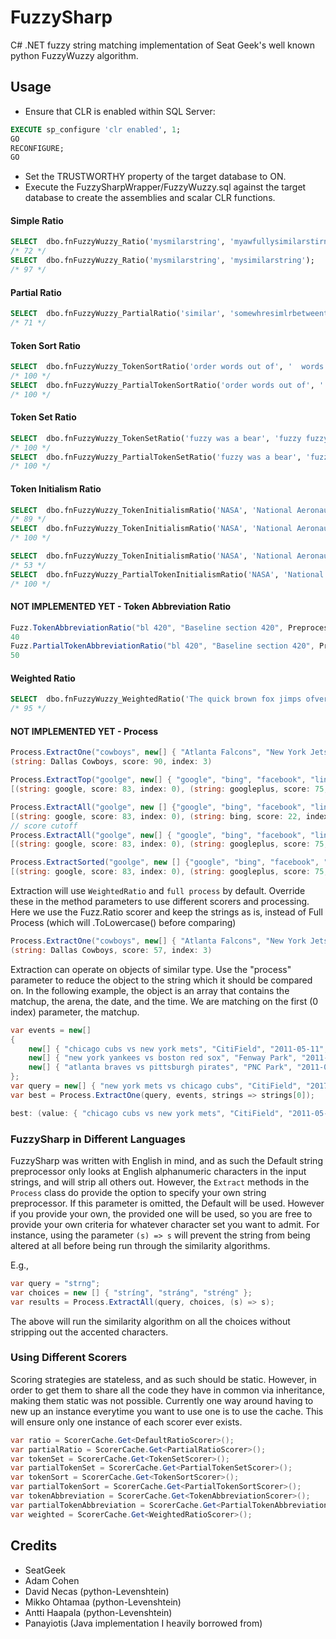 # FuzzySharp
C# .NET fuzzy string matching implementation of Seat Geek's well known python FuzzyWuzzy algorithm. 

## Usage

* Ensure that CLR is enabled within SQL Server:
```sql
EXECUTE sp_configure 'clr enabled', 1;
GO
RECONFIGURE;
GO
```
* Set the TRUSTWORTHY property of the target database to ON.
* Execute the FuzzySharpWrapper/FuzzyWuzzy.sql against the target database to create the assemblies and scalar CLR functions.

#### Simple Ratio
```sql
SELECT  dbo.fnFuzzyWuzzy_Ratio('mysmilarstring', 'myawfullysimilarstirng');
/* 72 */
SELECT  dbo.fnFuzzyWuzzy_Ratio('mysmilarstring', 'mysimilarstring');
/* 97 */
```

#### Partial Ratio
```sql
SELECT  dbo.fnFuzzyWuzzy_PartialRatio('similar', 'somewhresimlrbetweenthisstring');
/* 71 */
```

#### Token Sort Ratio
```sql
SELECT  dbo.fnFuzzyWuzzy_TokenSortRatio('order words out of', '  words out of order');
/* 100 */
SELECT  dbo.fnFuzzyWuzzy_PartialTokenSortRatio('order words out of', '  words out of order'); 
/* 100 */
```

#### Token Set Ratio
```sql
SELECT  dbo.fnFuzzyWuzzy_TokenSetRatio('fuzzy was a bear', 'fuzzy fuzzy fuzzy bear');
/* 100 */
SELECT  dbo.fnFuzzyWuzzy_PartialTokenSetRatio('fuzzy was a bear', 'fuzzy fuzzy fuzzy bear');
/* 100 */
```

#### Token Initialism Ratio
```sql
SELECT  dbo.fnFuzzyWuzzy_TokenInitialismRatio('NASA', 'National Aeronautics and Space Administration'););
/* 89 */
SELECT  dbo.fnFuzzyWuzzy_TokenInitialismRatio('NASA', 'National Aeronautics Space Administration');
/* 100 */

SELECT  dbo.fnFuzzyWuzzy_TokenInitialismRatio('NASA', 'National Aeronautics Space Administration, Kennedy Space Center, Cape Canaveral, Florida 32899');
/* 53 */
SELECT  dbo.fnFuzzyWuzzy_PartialTokenInitialismRatio('NASA', 'National Aeronautics Space Administration, Kennedy Space Center, Cape Canaveral, Florida 32899');
/* 100 */
```

#### NOT IMPLEMENTED YET - Token Abbreviation Ratio
```csharp
Fuzz.TokenAbbreviationRatio("bl 420", "Baseline section 420", PreprocessMode.Full);
40
Fuzz.PartialTokenAbbreviationRatio("bl 420", "Baseline section 420", PreprocessMode.Full);
50      
```


#### Weighted Ratio
```sql
SELECT  dbo.fnFuzzyWuzzy_WeightedRatio('The quick brown fox jimps ofver the small lazy dog', 'the quick brown fox jumps over the small lazy dog'); 
/* 95 */
```

#### NOT IMPLEMENTED YET - Process
```csharp
Process.ExtractOne("cowboys", new[] { "Atlanta Falcons", "New York Jets", "New York Giants", "Dallas Cowboys"})
(string: Dallas Cowboys, score: 90, index: 3)
```
```csharp
Process.ExtractTop("goolge", new[] { "google", "bing", "facebook", "linkedin", "twitter", "googleplus", "bingnews", "plexoogl" }, limit: 3);
[(string: google, score: 83, index: 0), (string: googleplus, score: 75, index: 5), (string: plexoogl, score: 43, index: 7)]
```
```csharp
Process.ExtractAll("goolge", new [] {"google", "bing", "facebook", "linkedin", "twitter", "googleplus", "bingnews", "plexoogl" })
[(string: google, score: 83, index: 0), (string: bing, score: 22, index: 1), (string: facebook, score: 29, index: 2), (string: linkedin, score: 29, index: 3), (string: twitter, score: 15, index: 4), (string: googleplus, score: 75, index: 5), (string: bingnews, score: 29, index: 6), (string: plexoogl, score: 43, index: 7)]
// score cutoff
Process.ExtractAll("goolge", new[] { "google", "bing", "facebook", "linkedin", "twitter", "googleplus", "bingnews", "plexoogl" }, cutoff: 40)
[(string: google, score: 83, index: 0), (string: googleplus, score: 75, index: 5), (string: plexoogl, score: 43, index: 7)]
```
```csharp
Process.ExtractSorted("goolge", new [] {"google", "bing", "facebook", "linkedin", "twitter", "googleplus", "bingnews", "plexoogl" })
[(string: google, score: 83, index: 0), (string: googleplus, score: 75, index: 5), (string: plexoogl, score: 43, index: 7), (string: facebook, score: 29, index: 2), (string: linkedin, score: 29, index: 3), (string: bingnews, score: 29, index: 6), (string: bing, score: 22, index: 1), (string: twitter, score: 15, index: 4)]
```

Extraction will use `WeightedRatio` and `full process` by default. Override these in the method parameters to use different scorers and processing.
Here we use the Fuzz.Ratio scorer and keep the strings as is, instead of Full Process (which will .ToLowercase() before comparing)
```csharp
Process.ExtractOne("cowboys", new[] { "Atlanta Falcons", "New York Jets", "New York Giants", "Dallas Cowboys" }, s => s, ScorerCache.Get<DefaultRatioScorer>());
(string: Dallas Cowboys, score: 57, index: 3)
```

Extraction can operate on objects of similar type. Use the "process" parameter to reduce the object to the string which it should be compared on. In the following example, the object is an array that contains the matchup, the arena, the date, and the time. We are matching on the first (0 index) parameter, the matchup.
```csharp
var events = new[]
{
    new[] { "chicago cubs vs new york mets", "CitiField", "2011-05-11", "8pm" },
    new[] { "new york yankees vs boston red sox", "Fenway Park", "2011-05-11", "8pm" },
    new[] { "atlanta braves vs pittsburgh pirates", "PNC Park", "2011-05-11", "8pm" },
};
var query = new[] { "new york mets vs chicago cubs", "CitiField", "2017-03-19", "8pm" };
var best = Process.ExtractOne(query, events, strings => strings[0]);

best: (value: { "chicago cubs vs new york mets", "CitiField", "2011-05-11", "8pm" }, score: 95, index: 0)
```

### FuzzySharp in Different Languages
FuzzySharp was written with English in mind, and as such the Default string preprocessor only looks at English alphanumeric characters in the input strings, and will strip all others out. However, the `Extract` methods in the `Process` class do provide the option to specify your own string preprocessor. If this parameter is omitted, the Default will be used. However if you provide your own, the provided one will be used, so you are free to provide your own criteria for whatever character set you want to admit. For instance, using the parameter `(s) => s` will prevent the string from being altered at all before being run through the similarity algorithms.

E.g.,

```csharp
var query = "strng";
var choices = new [] { "stríng", "stráng", "stréng" };
var results = Process.ExtractAll(query, choices, (s) => s);
```
The above will run the similarity algorithm on all the choices without stripping out the accented characters.

### Using Different Scorers
Scoring strategies are stateless, and as such should be static. However, in order to get them to share all the code they have in common via inheritance, making them static was not possible.
Currently one way around having to new up an instance everytime you want to use one is to use the cache. This will ensure only one instance of each scorer ever exists.
```csharp
var ratio = ScorerCache.Get<DefaultRatioScorer>();
var partialRatio = ScorerCache.Get<PartialRatioScorer>();
var tokenSet = ScorerCache.Get<TokenSetScorer>();
var partialTokenSet = ScorerCache.Get<PartialTokenSetScorer>();
var tokenSort = ScorerCache.Get<TokenSortScorer>();
var partialTokenSort = ScorerCache.Get<PartialTokenSortScorer>();
var tokenAbbreviation = ScorerCache.Get<TokenAbbreviationScorer>();
var partialTokenAbbreviation = ScorerCache.Get<PartialTokenAbbreviationScorer>();
var weighted = ScorerCache.Get<WeightedRatioScorer>();
```

## Credits

- SeatGeek
- Adam Cohen
- David Necas (python-Levenshtein)
- Mikko Ohtamaa (python-Levenshtein)
- Antti Haapala (python-Levenshtein)
- Panayiotis (Java implementation I heavily borrowed from)
